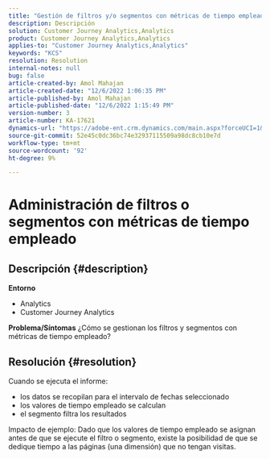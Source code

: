 ```yaml
---
title: "Gestión de filtros y/o segmentos con métricas de tiempo empleado"
description: Descripción
solution: Customer Journey Analytics,Analytics
product: Customer Journey Analytics,Analytics
applies-to: "Customer Journey Analytics,Analytics"
keywords: "KCS"
resolution: Resolution
internal-notes: null
bug: false
article-created-by: Amol Mahajan
article-created-date: "12/6/2022 1:06:35 PM"
article-published-by: Amol Mahajan
article-published-date: "12/6/2022 1:15:49 PM"
version-number: 3
article-number: KA-17621
dynamics-url: "https://adobe-ent.crm.dynamics.com/main.aspx?forceUCI=1&pagetype=entityrecord&etn=knowledgearticle&id=f66217cf-6675-ed11-81aa-6045bd006e5a"
source-git-commit: 52e45c0dc36bc74e32937115509a98dc8cb10e7d
workflow-type: tm+mt
source-wordcount: '92'
ht-degree: 9%

---
```


# Administración de filtros o segmentos con métricas de tiempo empleado

## Descripción {#description}

<b>Entorno</b>
- Analytics
- Customer Journey Analytics



<b>Problema/Síntomas</b>
¿Cómo se gestionan los filtros y segmentos con métricas de tiempo empleado?


## Resolución {#resolution}

Cuando se ejecuta el informe:
- los datos se recopilan para el intervalo de fechas seleccionado
- los valores de tiempo empleado se calculan
- el segmento filtra los resultados


Impacto de ejemplo: Dado que los valores de tiempo empleado se asignan antes de que se ejecute el filtro o segmento, existe la posibilidad de que se dedique tiempo a las páginas (una dimensión) que no tengan visitas.
